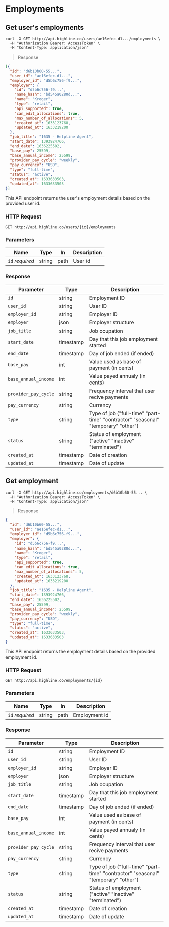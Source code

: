 # Employments

## Get user's employments

```shell
curl -X GET http://api.highline.co/users/ae16efec-d1.../employments \
  -H "Authorization Bearer: AccessToken" \
  -H "Content-Type: application/json"
```

> Response

```json
[{
  "id": "d6b10b60-55...",
  "user_id": "ae16efec-d1...",
  "employer_id": "d5b6c756-f9...",
  "employer": {
    "id": "d5b6c756-f9...",
    "name_hash": "bd545a0280d...",
    "name": "Kroger",
    "type": "retail",
    "api_supported": true,
    "can_edit_allocations": true,
    "max_number_of_allocations": 5,
    "created_at": 1633123768,
    "updated_at": 1633219200
  },
  "job_title": "1635 - Helpline Agent",
  "start_date": 1393924766,
  "end_date": 1636225502,
  "base_pay": 25599,
  "base_annual_income": 25599,
  "provider_pay_cycle": "weekly",
  "pay_currency": "USD",
  "type": "full-time",
  "status": "active",
  "created_at": 1633633503,
  "updated_at": 1633633503
}]
```

This API endpoint returns the user's employment details based on the provided user id.

### HTTP Request

`GET http://api.highline.co/users/{id}/employments`

### Parameters

Name | Type | In | Description
--------- | ------- | ------- | ------
`id` *required* | string | path | User id

### Response

Parameter | Type | Description
--------- | ------- | -----------
`id` | string | Employment ID
`user_id` | string | User ID
`employer_id` | string | Employer ID
`employer` | json | Employer structure
`job_title` | string | Job ocupation
`start_date` | timestamp | Day that this job employment started
`end_date` | timestamp | Day of job ended (if ended)
`base_pay` | int | Value used as base of payment (in cents)
`base_annual_income` | int | Value payed annualy (in cents)
`provider_pay_cycle` | string | Frequency interval that user recive payments
`pay_currency` | string | Currency
`type` | string | Type of job ("full-time" "part-time" "contractor" "seasonal" "temporary" "other")
`status` | string | Status of employment ("active" "inactive" "terminated")
`created_at` | timestamp | Date of creation
`updated_at` | timestamp | Date of update


## Get employment

```shell
curl -X GET http://api.highline.co/employments/d6b10b60-55... \
  -H "Authorization Bearer: AccessToken" \
  -H "Content-Type: application/json"
```

> Response

```json
{
  "id": "d6b10b60-55...",
  "user_id": "ae16efec-d1...",
  "employer_id": "d5b6c756-f9...",
  "employer": {
    "id": "d5b6c756-f9...",
    "name_hash": "bd545a0280d...",
    "name": "Kroger",
    "type": "retail",
    "api_supported": true,
    "can_edit_allocations": true,
    "max_number_of_allocations": 5,
    "created_at": 1633123768,
    "updated_at": 1633219200
  },
  "job_title": "1635 - Helpline Agent",
  "start_date": 1393924766,
  "end_date": 1636225502,
  "base_pay": 25599,
  "base_annual_income": 25599,
  "provider_pay_cycle": "weekly",
  "pay_currency": "USD",
  "type": "full-time",
  "status": "active",
  "created_at": 1633633503,
  "updated_at": 1633633503
}
```

This API endpoint returns the employment details based on the provided employment id.

### HTTP Request

`GET http://api.highline.co/employments/{id}`

### Parameters

Name | Type | In | Description
--------- | ------- | ------- | ------
`id` *required* | string | path | Employment id

### Response

Parameter | Type | Description
--------- | ------- | -----------
`id` | string | Employment ID
`user_id` | string | User ID
`employer_id` | string | Employer ID
`employer` | json | Employer structure
`job_title` | string | Job ocupation
`start_date` | timestamp | Day that this job employment started
`end_date` | timestamp | Day of job ended (if ended)
`base_pay` | int | Value used as base of payment (in cents)
`base_annual_income` | int | Value payed annualy (in cents)
`provider_pay_cycle` | string | Frequency interval that user recive payments
`pay_currency` | string | Currency
`type` | string | Type of job ("full-time" "part-time" "contractor" "seasonal" "temporary" "other")
`status` | string | Status of employment ("active" "inactive" "terminated")
`created_at` | timestamp | Date of creation
`updated_at` | timestamp | Date of update
